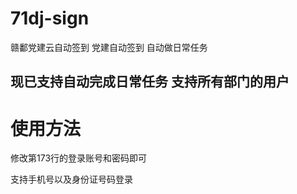# 71dj-sign
赣鄱党建云自动签到 党建自动签到 自动做日常任务

## 现已支持自动完成日常任务 支持所有部门的用户

# 使用方法
修改第173行的登录账号和密码即可

支持手机号以及身份证号码登录

